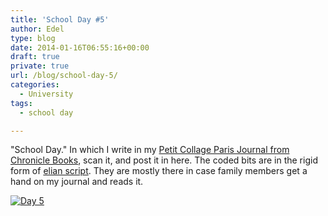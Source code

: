 ```yaml
---
title: 'School Day #5'
author: Edel
type: blog
date: 2014-01-16T06:55:16+00:00
draft: true
private: true
url: /blog/school-day-5/
categories:
  - University
tags:
  - school day

---
```

"School Day." In which I write in my [Petit Collage Paris Journal from Chronicle Books][1], scan it, and post it in here. The coded bits are in the rigid form of [elian script][2]. They are mostly there in case family members get a hand on my journal and reads it.

[<img src="http://erzadel.net/blog/wp-content/uploads/2014/01/20140116-0025511.jpg" alt="Day 5" class="img-responsive" />][3]




 [1]: http://www.chroniclebooks.com/titles/petit-collage-paris-journal.html
 [2]: http://www.ccelian.com/concepca.html
 [3]: http://erzadel.net/blog/wp-content/uploads/2014/01/20140116-0025511.jpg